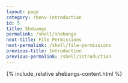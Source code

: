 ```yaml
---
layout: page
category: rbenv-introduction
id: 5
title: Shebangs
permalink: /shell/shebangs
next-title: File Permissions
next-permalink: /shell/file-permissions
previous-title: Introduction
previous-permalink: /shell/introduction
---
```


{% include_relative shebangs-content.html %}